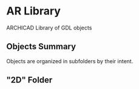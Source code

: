# AR Library

ARCHICAD Library of GDL objects

## Objects Summary
Objects are organized in subfolders by their intent.

## "2D" Folder




